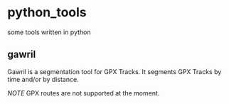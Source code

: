 # python_tools
some tools written in python

## gawril

Gawril is a segmentation tool for GPX Tracks. It segments GPX Tracks by time and/or by distance.

*NOTE* GPX routes are not supported at the moment.
